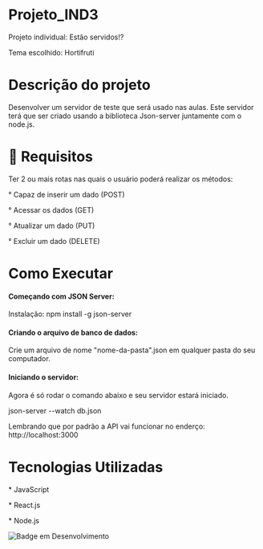 # Projeto_IND3

<p>Projeto individual: Estão servidos!?</p>
<p>Tema escolhido: Hortifruti</p>

# Descrição do projeto
<p>Desenvolver um servidor de teste que será usado nas aulas. Este servidor terá que ser criado usando a biblioteca  Json-server juntamente com o node.js.</p>

# :hammer: Requisitos
<p>Ter 2 ou mais rotas nas quais o usuário poderá realizar os métodos:</p>
<p> ° Capaz de inserir um dado (POST)</p>
<p> ° Acessar os dados (GET)</p>
<p> ° Atualizar um dado (PUT)</p>
<p> ° Excluir um dado (DELETE)</p>

# Como Executar
<h4>Começando com JSON Server:</h4>
<p>Instalação: npm install -g json-server</p>

<h4>Criando o arquivo de banco de dados:</h4>
<p>Crie um arquivo de nome "nome-da-pasta".json em qualquer pasta do seu computador.</p>

<h4>Iniciando o servidor:</h4>
<p>Agora é só rodar o comando abaixo e seu servidor estará iniciado. 
<p>json-server --watch db.json<p>
<p>Lembrando que por padrão a API vai funcionar no enderço: http://localhost:3000<p>

# Tecnologias Utilizadas
<p>* JavaScript</p>
<p>* React.js</p>
<p>* Node.js</p>

![Badge em Desenvolvimento](http://img.shields.io/static/v1?label=STATUS&message=CONCLUÍDO&color=GREEN&style=for-the-badge)

